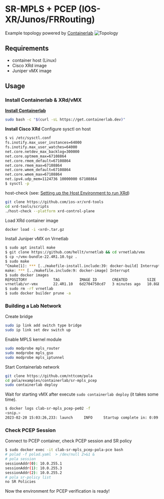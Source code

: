 # SR-MPLS + PCEP (IOS-XR/Junos/FRRouting)

Example topology powered by [Containerlab](https://containerlab.dev/)
![Topology](./topo.png)

## Requirements

* container host (Linux)
* Cisco XRd image
* Juniper vMX image

## Usage

### Install Containerlab & XRd/vMX

**[Install Containerlab](https://containerlab.dev/install/)**

```bash
sudo bash -c "$(curl -sL https://get.containerlab.dev)"
```

**Install Cisco XRd**
Configure sysctl on host

```bash
$ vi /etc/sysctl.conf
fs.inotify.max_user_instances=64000
fs.inotify.max_user_watches=64000
net.core.netdev_max_backlog=300000
net.core.optmem_max=67108864
net.core.rmem_default=67108864
net.core.rmem_max=67108864
net.core.wmem_default=67108864
net.core.wmem_max=67108864
net.ipv4.udp_mem=1124736 10000000 67108864
$ sysctl -p
```

host-check (see: [Setting up the Host Environment to run XRd](https://xrdocs.io/virtual-routing/tutorials/2022-08-22-setting-up-host-environment-to-run-xrd/))

```bash
git clone https://github.com/ios-xr/xrd-tools
cd xrd-tools/scripts
./host-check --platform xrd-control-plane
```

Load XRd container image

```bash
docker load -i <xrd>.tar.gz
```

Install Juniper vMX on Vrnetlab

```bash
$ sudo apt install make
$ git clone https://github.com/hellt/vrnetlab && cd vrnetlab/vmx
$ cp ~/vmx-bundle-22.4R1.10.tgz .
$ sudo make
^Cmake[1]: *** [../makefile-install.include:39: docker-build] Interrupt
make: *** [../makefile.include:9: docker-image] Interrupt
$ sudo docker images                                       
REPOSITORY            TAG         IMAGE ID       CREATED         SIZE
vrnetlab/vr-vmx       22.4R1.10   6d2704750cd7   3 minutes ago   10.8GB
$ sudo rm -rf vrnetlab
$ sudo docker builder prune -a
```

### Building a Lab Network

Create bridge

```bash
sudo ip link add switch type bridge
sudo ip link set dev switch up
```

Enable MPLS kernel module

```bash
sudo modprobe mpls_router
sudo modprobe mpls_gso
sudo modprobe mpls_iptunnel
```

Start Containerlab network

```bash
git clone https://github.com/nttcom/pola
cd pola/examples/containerlab/sr-mpls_pcep
sudo containerlab deploy
```

Wait for starting vMX after execute `sudo containerlab deploy` (it takes some time).

```bash
$ docker logs clab-sr-mpls_pcep-pe02 -f
<snip.>
2023-02-20 15:03:26,233: launch     INFO     Startup complete in: 0:09:06.969773
```

### Check PCEP Session

Connect to PCEP container, check PCEP session and SR policy

```bash
$ sudo docker exec -it clab-sr-mpls_pcep-pola-pce bash
# polad -f polad.yaml  > /dev/null 2>&1 & 
# pola session
sessionAddr(0): 10.0.255.1
sessionAddr(1): 10.0.255.3
sessionAddr(2): 10.0.255.2
# pola sr-policy list
no SR Policies
```

Now the environment for PCEP verification is ready!
